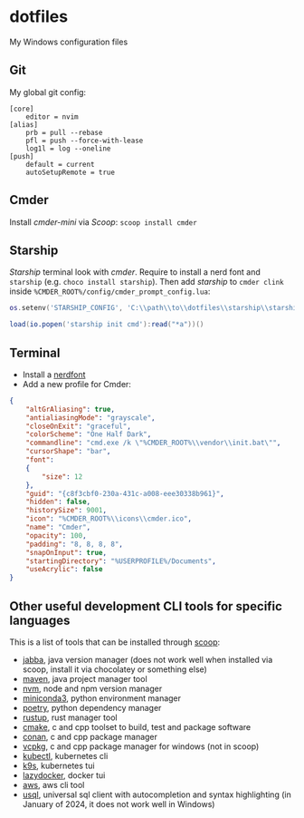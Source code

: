 # dotfiles

My Windows configuration files

## Git
My global git config:
```
[core]
    editor = nvim
[alias]
    prb = pull --rebase
    pfl = push --force-with-lease
    log1l = log --oneline
[push]
    default = current
    autoSetupRemote = true  
```

## Cmder

Install *cmder-mini* via *Scoop*: `scoop install cmder`

## Starship

*Starship* terminal look with *cmder*. Require to install a nerd font and `starship` (e.g. `choco install starship`). Then add *starship* to `cmder clink` inside `%CMDER_ROOT%/config/cmder_prompt_config.lua`:

```lua
os.setenv('STARSHIP_CONFIG', 'C:\\path\\to\\dotfiles\\starship\\starship.toml')

load(io.popen('starship init cmd'):read("*a"))()
```

## Terminal
 
 - Install a [nerdfont](https://www.nerdfonts.com/)
 - Add a new profile for Cmder:
```json
{
    "altGrAliasing": true,
    "antialiasingMode": "grayscale",
    "closeOnExit": "graceful",
    "colorScheme": "One Half Dark",
    "commandline": "cmd.exe /k \"%CMDER_ROOT%\\vendor\\init.bat\"",
    "cursorShape": "bar",
    "font": 
    {
        "size": 12
    },
    "guid": "{c8f3cbf0-230a-431c-a008-eee30338b961}",
    "hidden": false,
    "historySize": 9001,
    "icon": "%CMDER_ROOT%\\icons\\cmder.ico",
    "name": "Cmder",
    "opacity": 100,
    "padding": "8, 8, 8, 8",
    "snapOnInput": true,
    "startingDirectory": "%USERPROFILE%/Documents",
    "useAcrylic": false
}
```
## Other useful development CLI tools for specific languages

This is a list of tools that can be installed through [scoop](https://scoop.sh):

 - [jabba](https://github.com/Jabba-Team/jabba), java version manager (does not work well when installed via scoop, install it via chocolatey or something else)
 - [maven](https://maven.apache.org/), java project manager tool
 - [nvm](https://github.com/coreybutler/nvm-windows), node and npm version manager
 - [miniconda3](https://docs.conda.io/en/latest/miniconda.html), python environment manager
 - [poetry](https://python-poetry.org/), python dependency manager
 - [rustup](https://rustup.rs/), rust manager tool
 - [cmake](https://cmake.org/), c and cpp toolset to build, test and package software
 - [conan](https://conan.io/), c and cpp package manager
 - [vcpkg](https://vcpkg.io/), c and cpp package manager for windows (not in scoop)
 - [kubectl](https://kubernetes.io/docs/user-guide/kubectl-overview/), kubernetes cli
 - [k9s](https://github.com/derailed/k9s), kubernetes tui
 - [lazydocker](https://github.com/jesseduffield/lazydocker), docker tui
 - [aws](https://aws.amazon.com/cli/), aws cli tool
 - [usql](https://github.com/xo/usql), universal sql client with autocompletion and syntax highlighting (in January of 2024, it does not work well in Windows)

